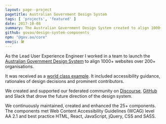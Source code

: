 ```yaml
---
layout: page--project
pagetitle: Australian Government Design System
tags: [ 'projects', 'featured' ]
date: 2017-10-08
summary: The Australian Government Design System created to align 1000+ websites over 200+ organisations.
github: govau/design-system-components
npm: "@gov.au/core"
emoji: 🛠
---
```

As the Lead User Experience Engineer I worked in a team to launch the [Australian Government Design System](https://designsystem.gov.au) to align 1000+ websites over 200+ organisations.

It was received as a [world class example](https://twitter.com/i/moments/970119499427938304). It included accessibility guidance, rationales of design decisions and prominent contributors. 

We created and supported our federated community on [Discourse](http://community.digital.gov.au), [GitHub](https://github.com/govau/design-system-components) and Slack that drove the future direction of the design system.

We continuously maintained, created and enhanced the 25+ components. The components met Web Content Accessibility Guidelines (WCAG) level AA 2.1 and best practice HTML, React, JavaScript, jQuery, CSS and SASS.
